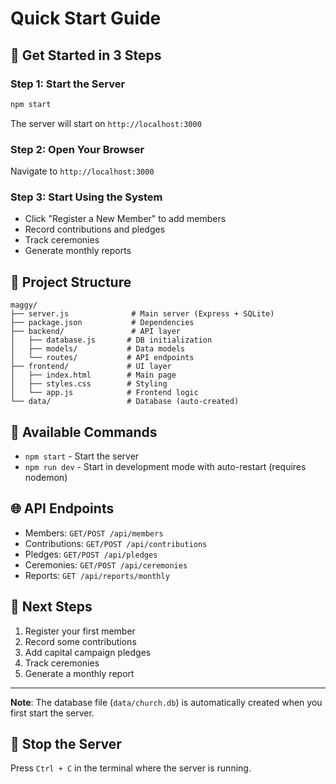 # Quick Start Guide

## 🚀 Get Started in 3 Steps

### Step 1: Start the Server
```bash
npm start
```

The server will start on `http://localhost:3000`

### Step 2: Open Your Browser
Navigate to `http://localhost:3000`

### Step 3: Start Using the System
- Click "Register a New Member" to add members
- Record contributions and pledges
- Track ceremonies
- Generate monthly reports

## 📁 Project Structure

```
maggy/
├── server.js              # Main server (Express + SQLite)
├── package.json           # Dependencies
├── backend/               # API layer
│   ├── database.js       # DB initialization
│   ├── models/           # Data models
│   └── routes/           # API endpoints
├── frontend/             # UI layer
│   ├── index.html        # Main page
│   ├── styles.css        # Styling
│   └── app.js            # Frontend logic
└── data/                 # Database (auto-created)
```

## 🔧 Available Commands

- `npm start` - Start the server
- `npm run dev` - Start in development mode with auto-restart (requires nodemon)

## 🌐 API Endpoints

- Members: `GET/POST /api/members`
- Contributions: `GET/POST /api/contributions`
- Pledges: `GET/POST /api/pledges`
- Ceremonies: `GET/POST /api/ceremonies`
- Reports: `GET /api/reports/monthly`

## 📝 Next Steps

1. Register your first member
2. Record some contributions
3. Add capital campaign pledges
4. Track ceremonies
5. Generate a monthly report

---

**Note**: The database file (`data/church.db`) is automatically created when you first start the server.

## 🛑 Stop the Server

Press `Ctrl + C` in the terminal where the server is running.

